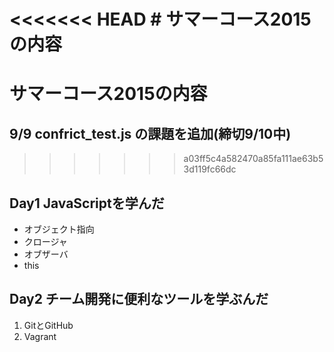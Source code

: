 <<<<<<< HEAD
﻿# サマーコース2015の内容
=======
# サマーコース2015の内容
## 9/9 confrict_test.js の課題を追加(締切9/10中)
>>>>>>> a03ff5c4a582470a85fa111ae63b53d119fc66dc

## Day1 JavaScriptを学んだ
* オブジェクト指向
* クロージャ
* オブザーバ
* this

## Day2 チーム開発に便利なツールを学ぶんだ
1. GitとGitHub
2. Vagrant
